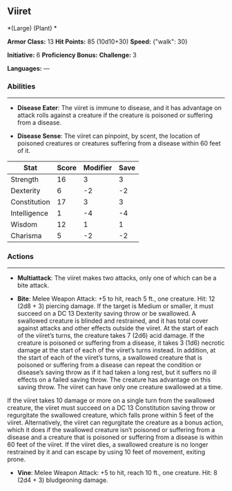 ## Viiret
*(Large) (Plant) *

**Armor Class:** 13
**Hit Points:** 85 (10d10+30)
**Speed:** {"walk": 30}

**Initiative:** 6
**Proficiency Bonus:**
**Challenge:** 3

**Languages:** —

### Abilities
 --- 
- **Disease Eater**: The viiret is immune to disease, and it has advantage on attack rolls against a creature if the creature is poisoned or suffering from a disease.

- **Disease Sense**: The viiret can pinpoint, by scent, the location of poisoned creatures or creatures suffering from a disease within 60 feet of it.



| Stat | Score | Modifier | Save |
| ---- | ---- | ---- | ---- |
| Strength | 16 | 3 | 3 |
| Dexterity | 6 | -2 | -2 |
| Constitution | 17 | 3 | 3 |
| Intelligence | 1 | -4 | -4 |
| Wisdom | 12 | 1 | 1 |
| Charisma | 5 | -2 | -2 |

### Actions
 --- 
- **Multiattack**: The viiret makes two attacks, only one of which can be a bite attack.

- **Bite**: Melee Weapon Attack: +5 to hit, reach 5 ft., one creature. Hit: 12 (2d8 + 3) piercing damage. If the target is Medium or smaller, it must succeed on a DC 13 Dexterity saving throw or be swallowed. A swallowed creature is blinded and restrained, and it has total cover against attacks and other effects outside the viiret. At the start of each of the viiret’s turns, the creature takes 7 (2d6) acid damage. If the creature is poisoned or suffering from a disease, it takes 3 (1d6) necrotic damage at the start of each of the viiret’s turns instead. In addition, at the start of each of the viiret’s turns, a swallowed creature that is poisoned or suffering from a disease can repeat the condition or disease’s saving throw as if it had taken a long rest, but it suffers no ill effects on a failed saving throw. The creature has advantage on this saving throw. The viiret can have only one creature swallowed at a time.

If the viiret takes 10 damage or more on a single turn from the swallowed creature, the viiret must succeed on a DC 13 Constitution saving throw or regurgitate the swallowed creature, which falls prone within 5 feet of the viiret. Alternatively, the viiret can regurgitate the creature as a bonus action, which it does if the swallowed creature isn’t poisoned or suffering from a disease and a creature that is poisoned or suffering from a disease is within 60 feet of the viiret. If the viiret dies, a swallowed creature is no longer restrained by it and can escape by using 10 feet of movement, exiting prone.

- **Vine**: Melee Weapon Attack: +5 to hit, reach 10 ft., one creature. Hit: 8 (2d4 + 3) bludgeoning damage.

